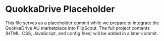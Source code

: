 # QuokkaDrive Placeholder

This file serves as a placeholder commit while we prepare to integrate the QuokkaDrive AU marketplace into FlipScout. The full project contents (HTML, CSS, JavaScript, and config files) will be added in a later commit.
